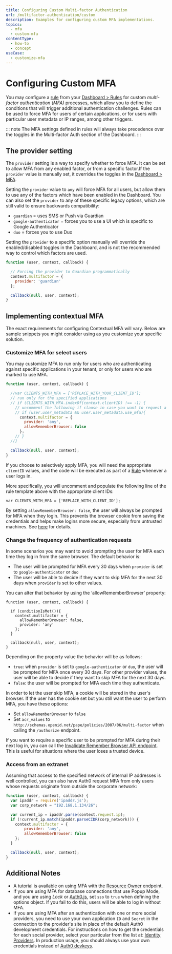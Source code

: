```yaml
---
title: Configuring Custom Multi-factor Authentication
url: /multifactor-authentication/custom
description: Examples for configuring custom MFA implementations.
topics:
  - mfa
  - custom-mfa
contentType:
  - how-to
  - concept
useCase:
  - customize-mfa
---
```

# Configuring Custom MFA

You may configure a [rule](/rules) from your [Dashboard > Rules](${manage_url}/#/rules) for custom <dfn data-key="multifactor-authentication">multi-factor authentication (MFA)</dfn> processes, which allow you to define the conditions that will trigger additional authentication challenges. Rules can be used to force MFA for users of certain applications, or for users with particular user metadata or IP ranges, among other triggers.

::: note
The MFA settings defined in rules will always take precedence over the toggles in the Multi-factor Auth section of the Dashboard.
:::

## The provider setting

The `provider` setting is a way to specify whether to force MFA. It can be set to allow MFA from any enabled factor, or from a specific factor.If the `provider` value is manually set, it overrides the toggles in the [Dashboard > MFA](${manage_url}/#/mfa). 

Setting the `provider` value to `any` will force MFA for all users, but allow them to use any of the factors which have been enabled in the Dashboard. You can also set the `provider` to any of these specific legacy options, which are still valid to ensure backwards compatibility:

* `guardian` = uses SMS or Push via Guardian
* `google-authenticator` = forces you to use a UI which is specific to Google Authenticator
* `duo` = forces you to use Duo

Setting the `provider` to a specific option manually will override the enabled/disabled toggles in the Dashboard, and is not the recommended way to control which factors are used.

```js
function (user, context, callback) {

  // Forcing the provider to Guardian programmatically
  context.multifactor = {
    provider: 'guardian'
  };

  callback(null, user, context);
}
```

## Implementing contextual MFA

The exact requirements for configuring Contextual MFA will vary. Below are sample snippets you might consider using as you customize your specific solution.

### Customize MFA for select users

You may customize MFA to run only for users who are authenticating against specific applications in your tenant, or only for users who are marked to use MFA.

```js
function (user, context, callback) {

  //var CLIENTS_WITH_MFA = ['REPLACE_WITH_YOUR_CLIENT_ID'];
  // run only for the specified applications
  // if (CLIENTS_WITH_MFA.indexOf(context.clientID) !== -1) {
    // uncomment the following if clause in case you want to request a second factor only from user's that have user_metadata.use_mfa === true
    // if (user.user_metadata && user.user_metadata.use_mfa){
      context.multifactor = {
        provider: 'any',
        allowRememberBrowser: false
      };
    // }
  //}

  callback(null, user, context);
}
```

If you choose to selectively apply MFA, you will need the appropriate `clientID` values, and the code will be executed as part of a [Rule](/rules) whenever a user logs in.

More specifically, you will uncomment and populate the following line of the rule template above with the appropriate client IDs:

`var CLIENTS_WITH_MFA = ['REPLACE_WITH_CLIENT_ID'];`

By setting `allowRememberBrowser: false`, the user will always be prompted for MFA when they login. This prevents the browser cookie from saving the credentials and helps make logins more secure, especially from untrusted machines. See [here](#change-the-frequency-of-authentication-requests) for details.

### Change the frequency of authentication requests

In some scenarios you may want to avoid prompting the user for MFA each time they log in from the same browser. The default behavior is:

- The user will be prompted for MFA every 30 days when `provider` is set to `google-authenticator` or `duo`
- The user will be able to decide if they want to skip MFA for the next 30 days when `provider` is set to other values.

You can alter that behavior by using the ‘allowRememberBrowser’ property:

```JS
function (user, context, callback) {

  if (conditionIsMet()){
    context.multifactor = {
      allowRememberBrowser: false,
      provider: 'any'
    };
  }

  callback(null, user, context);
}
```

Depending on the property value the behavior will be as follows:

- `true`: when `provider` is set to `google-authenticator` or `duo`, the user will be prompted for MFA once every 30 days. For other provider values, the user will be able to decide if they want to skip MFA for the next 30 days.
- `false`: the user will be prompted for MFA each time they authenticate.

In order to let the user skip MFA, a cookie will be stored in the user's browser. If the user has the cookie set but you still want the user to perform MFA, you have these options:

- Set `allowRememberBrowser` to `false`
- Set `acr_values` to `http://schemas.openid.net/pape/policies/2007/06/multi-factor` when calling the `/authorize` endpoint.

If you want to require a specific user to be prompted for MFA during their next log in, you can call the [Invalidate Remember Browser API endpoint](https://auth0.com/docs/api/management/v2#!/Users/post_invalidate_remember_browser). This is useful for situations where the user loses a trusted device.

### Access from an extranet

Assuming that access to the specified network of internal IP addresses is well controlled, you can also have Auth0 request MFA from only users whose requests originate from outside the corporate network:

```js
function (user, context, callback) {
  var ipaddr = require('ipaddr.js');
  var corp_network = "192.168.1.134/26";

  var current_ip = ipaddr.parse(context.request.ip);
  if (!current_ip.match(ipaddr.parseCIDR(corp_network))) {
    context.multifactor = {
        provider: 'any',
        allowRememberBrowser: false
    };
  }

  callback(null, user, context);
}
```

## Additional Notes

* A tutorial is available on using MFA with the [Resource Owner](/api-auth/tutorials/multifactor-resource-owner-password) endpoint.
* If you are using MFA for database connections that use Popup Mode, and you are using <dfn data-key="lock">Lock</dfn> or [Auth0.js](/libraries/auth0.js/v9), set `sso` to `true` when defining the options object. If you fail to do this, users will be able to log in without MFA.
* If you are using MFA after an authentication with one or more social providers, you need to use your own application `ID` and `Secret` in the connection to the provider's site in place of the default Auth0 development credentials. For instructions on how to get the credentials for each social provider, select your particular from the list at: [Identity Providers](/identityproviders). In production usage, you should always use your own credentials instead of [Auth0 devkeys](/connections/social/devkeys).
